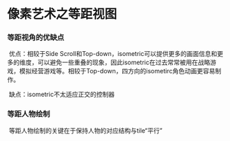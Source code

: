 # 像素艺术之等距视图

### 等距视角的优缺点

​	优点：相较于Side Scroll和Top-down，isometric可以提供更多的画面信息和更多的维度，可以避免一些重叠的现象，因此isometric在过去常常被用在战略游戏，模拟经营游戏等。相较于Top-down，四方向的isometirc角色动画更容易制作。

​	缺点：isometric不太适应正交的控制器



### 等距人物绘制

​	等距人物绘制的关键在于保持人物的对应结构与tile“平行”